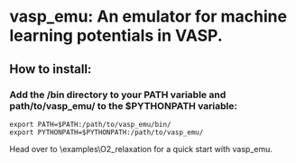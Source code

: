 # vasp_emu: An emulator for machine learning potentials in VASP.

## How to install:

### Add the /bin directory to your PATH variable and path/to/vasp_emu/ to the $PYTHONPATH variable:
```
export PATH=$PATH:/path/to/vasp_emu/bin/
export PYTHONPATH=$PYTHONPATH:/path/to/vasp_emu/
```

Head over to \examples\O2_relaxation for a quick start with vasp_emu.
